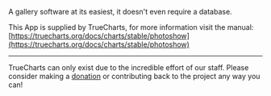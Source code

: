 A gallery software at its easiest, it doesn't even require a database.

This App is supplied by TrueCharts, for more information visit the manual: [https://truecharts.org/docs/charts/stable/photoshow](https://truecharts.org/docs/charts/stable/photoshow)

---

TrueCharts can only exist due to the incredible effort of our staff.
Please consider making a [donation](https://truecharts.org/docs/about/sponsor) or contributing back to the project any way you can!
